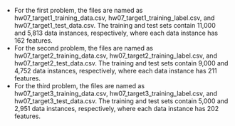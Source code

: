 - For the first problem, the files are named as hw07_target1_training_data.csv, hw07_target1_training_label.csv, and hw07_target1_test_data.csv. The training and test sets contain 11,000 and 5,813 data instances, respectively, where each data instance has 162 features. 
- For the second problem, the files are named as hw07_target2_training_data.csv, hw07_target2_training_label.csv, and hw07_target2_test_data.csv. The training and test sets contain 9,000 and 4,752 data instances, respectively, where each data instance has 211 features. 
- For the third problem, the files are named as hw07_target3_training_data.csv, hw07_target3_training_label.csv, and hw07_target3_test_data.csv. The training and test sets contain 5,000 and 2,951 data instances, respectively, where each data instance has 202 features. 